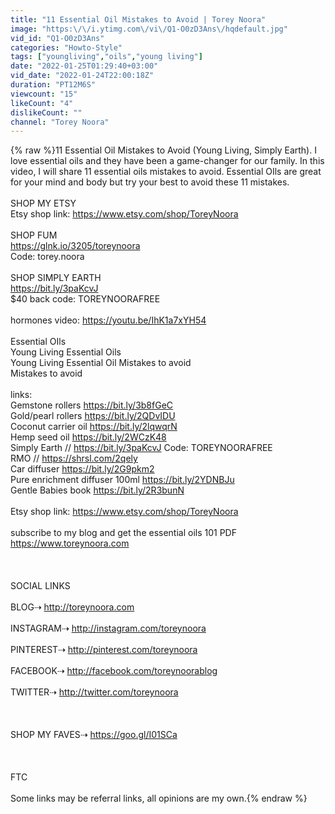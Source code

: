 ```yaml
---
title: "11 Essential Oil Mistakes to Avoid | Torey Noora"
image: "https:\/\/i.ytimg.com\/vi\/Q1-O0zD3Ans\/hqdefault.jpg"
vid_id: "Q1-O0zD3Ans"
categories: "Howto-Style"
tags: ["youngliving","oils","young living"]
date: "2022-01-25T01:29:40+03:00"
vid_date: "2022-01-24T22:00:18Z"
duration: "PT12M6S"
viewcount: "15"
likeCount: "4"
dislikeCount: ""
channel: "Torey Noora"
---
```

{% raw %}11 Essential Oil Mistakes to Avoid (Young Living, Simply Earth). I love essential oils and they have been a game-changer for our family. In this video, I will share 11 essential oils mistakes to avoid. Essential OIls are great for your mind and body but try your best to avoid these 11 mistakes. <br /><br />SHOP MY ETSY<br />Etsy shop link: <a rel="nofollow" target="blank" href="https://www.etsy.com/shop/ToreyNoora">https://www.etsy.com/shop/ToreyNoora</a><br /><br />SHOP FUM<br /><a rel="nofollow" target="blank" href="https://glnk.io/3205/toreynoora">https://glnk.io/3205/toreynoora</a> <br />Code: torey.noora<br /><br />SHOP SIMPLY EARTH<br /><a rel="nofollow" target="blank" href="https://bit.ly/3paKcvJ">https://bit.ly/3paKcvJ</a><br />$40 back code: TOREYNOORAFREE <br /><br />hormones video: <a rel="nofollow" target="blank" href="https://youtu.be/IhK1a7xYH54">https://youtu.be/IhK1a7xYH54</a><br /><br />Essential OIls<br />Young Living Essential Oils<br />Young Living Essential Oil Mistakes to avoid<br />Mistakes to avoid<br /><br />links:<br />Gemstone rollers <a rel="nofollow" target="blank" href="https://bit.ly/3b8fGeC">https://bit.ly/3b8fGeC</a><br />Gold/pearl rollers <a rel="nofollow" target="blank" href="https://bit.ly/2QDvIDU">https://bit.ly/2QDvIDU</a><br />Coconut carrier oil <a rel="nofollow" target="blank" href="https://bit.ly/2lqwqrN">https://bit.ly/2lqwqrN</a><br />Hemp seed oil <a rel="nofollow" target="blank" href="https://bit.ly/2WCzK48">https://bit.ly/2WCzK48</a><br />Simply Earth // <a rel="nofollow" target="blank" href="https://bit.ly/3paKcvJ">https://bit.ly/3paKcvJ</a> Code: TOREYNOORAFREE<br />RMO // <a rel="nofollow" target="blank" href="https://shrsl.com/2qely">https://shrsl.com/2qely</a><br />Car diffuser <a rel="nofollow" target="blank" href="https://bit.ly/2G9pkm2">https://bit.ly/2G9pkm2</a><br />Pure enrichment diffuser 100ml <a rel="nofollow" target="blank" href="https://bit.ly/2YDNBJu">https://bit.ly/2YDNBJu</a> <br />Gentle Babies book <a rel="nofollow" target="blank" href="https://bit.ly/2R3bunN">https://bit.ly/2R3bunN</a><br /><br />Etsy shop link: <a rel="nofollow" target="blank" href="https://www.etsy.com/shop/ToreyNoora">https://www.etsy.com/shop/ToreyNoora</a><br /><br />subscribe to my blog and get the essential oils 101 PDF<br /><a rel="nofollow" target="blank" href="https://www.toreynoora.com">https://www.toreynoora.com</a> <br /><br /><br /><br />SOCIAL LINKS<br /><br />BLOG⇢ <a rel="nofollow" target="blank" href="http://toreynoora.com">http://toreynoora.com</a><br /><br />INSTAGRAM⇢ <a rel="nofollow" target="blank" href="http://instagram.com/toreynoora">http://instagram.com/toreynoora</a><br /><br />PINTEREST⇢ <a rel="nofollow" target="blank" href="http://pinterest.com/toreynoora">http://pinterest.com/toreynoora</a><br /><br />FACEBOOK⇢ <a rel="nofollow" target="blank" href="http://facebook.com/toreynoorablog">http://facebook.com/toreynoorablog</a><br /><br />TWITTER⇢ <a rel="nofollow" target="blank" href="http://twitter.com/toreynoora">http://twitter.com/toreynoora</a><br /><br /><br /><br />SHOP MY FAVES⇢ <a rel="nofollow" target="blank" href="https://goo.gl/I01SCa">https://goo.gl/I01SCa</a><br /><br /><br /><br />FTC <br /><br />Some links may be referral links, all opinions are my own.{% endraw %}
